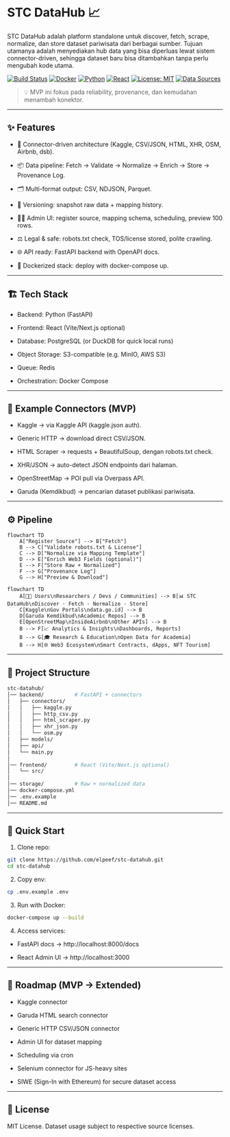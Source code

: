 # STC DataHub 📈

STC DataHub adalah platform standalone untuk discover, fetch, scrape, normalize, dan store dataset pariwisata dari berbagai sumber.
Tujuan utamanya adalah menyediakan hub data yang bisa diperluas lewat sistem connector-driven, sehingga dataset baru bisa ditambahkan tanpa perlu mengubah kode utama.

[![Build Status](https://img.shields.io/badge/build-passing-brightgreen)](https://github.com/mrbrightsides/stc-datahub/actions)
[![Docker](https://img.shields.io/badge/docker-ready-blue)](https://hub.docker.com/r/elpeef/stc-datahub)
[![Python](https://img.shields.io/badge/python-3.10%2B-yellow)](https://www.python.org/)
[![React](https://img.shields.io/badge/frontend-react-blueviolet)](https://reactjs.org/)
[![License: MIT](https://img.shields.io/badge/license-MIT-lightgrey.svg)](LICENSE)
[![Data Sources](https://img.shields.io/badge/data-kaggle%20%7C%20garuda%20%7C%20osm-orange)](https://github.com/mrbrightsides/stc-datahub)

> 💡 MVP ini fokus pada reliability, provenance, dan kemudahan menambah konektor.

---

## ✨ Features

- 🔌 Connector-driven architecture (Kaggle, CSV/JSON, HTML, XHR, OSM, Airbnb, dsb).

- 📦 Data pipeline: Fetch → Validate → Normalize → Enrich → Store → Provenance Log.

- 🗂️ Multi-format output: CSV, NDJSON, Parquet.

- 🔄 Versioning: snapshot raw data + mapping history.

- 👩‍💻 Admin UI: register source, mapping schema, scheduling, preview 100 rows.

- ⚖️ Legal & safe: robots.txt check, TOS/license stored, polite crawling.

- 🌐 API ready: FastAPI backend with OpenAPI docs.

- 🐳 Dockerized stack: deploy with docker-compose up.

---

## 🏗️ Tech Stack

- Backend: Python (FastAPI)

- Frontend: React (Vite/Next.js optional)

- Database: PostgreSQL (or DuckDB for quick local runs)

- Object Storage: S3-compatible (e.g. MinIO, AWS S3)

- Queue: Redis

- Orchestration: Docker Compose

---

## 🔌 Example Connectors (MVP)

- Kaggle → via Kaggle API (kaggle.json auth).

- Generic HTTP → download direct CSV/JSON.

- HTML Scraper → requests + BeautifulSoup, dengan robots.txt check.

- XHR/JSON → auto-detect JSON endpoints dari halaman.

- OpenStreetMap → POI pull via Overpass API.

- Garuda (Kemdikbud) → pencarian dataset publikasi pariwisata.

---

## ⚙️ Pipeline

```mermaid
flowchart TD
    A["Register Source"] --> B["Fetch"]
    B --> C["Validate robots.txt & License"]
    C --> D["Normalize via Mapping Template"]
    D --> E["Enrich Web3 Fields (optional)"]
    E --> F["Store Raw + Normalized"]
    F --> G["Provenance Log"]
    G --> H["Preview & Download"]
```

```mermaid
flowchart TD
    A[👩‍💻 Users\nResearchers / Devs / Communities] --> B[📊 STC DataHub\nDiscover · Fetch · Normalize · Store]
    C[Kaggle\nGov Portals\ndata.go.id] --> B
    D[Garuda Kemdikbud\nAcademic Repos] --> B
    E[OpenStreetMap\nInsideAirbnb\nOther APIs] --> B
    B --> F[📈 Analytics & Insights\nDashboards, Reports]
    B --> G[🎓 Research & Education\nOpen Data for Academia]
    B --> H[🌐 Web3 Ecosystem\nSmart Contracts, dApps, NFT Tourism]
```

---

## 📂 Project Structure

```bash
stc-datahub/
│── backend/          # FastAPI + connectors
│   ├── connectors/
│   │   ├── kaggle.py
│   │   ├── http_csv.py
│   │   ├── html_scraper.py
│   │   ├── xhr_json.py
│   │   └── osm.py
│   ├── models/
│   ├── api/
│   └── main.py
│
│── frontend/         # React (Vite/Next.js optional)
│   └── src/
│
│── storage/          # Raw + normalized data
│── docker-compose.yml
│── .env.example
│── README.md
```

---

## 🚀 Quick Start

1. Clone repo:
```bash
git clone https://github.com/elpeef/stc-datahub.git
cd stc-datahub
```

2. Copy env:
```bash
cp .env.example .env
```

3. Run with Docker:
```bash
docker-compose up --build
```

4. Access services:

- FastAPI docs → http://localhost:8000/docs

- React Admin UI → http://localhost:3000

---

## 📝 Roadmap (MVP → Extended)

- Kaggle connector

- Garuda HTML search connector

- Generic HTTP CSV/JSON connector

- Admin UI for dataset mapping

- Scheduling via cron

- Selenium connector for JS-heavy sites

- SIWE (Sign-In with Ethereum) for secure dataset access

---

## 📜 License

MIT License. Dataset usage subject to respective source licenses.

